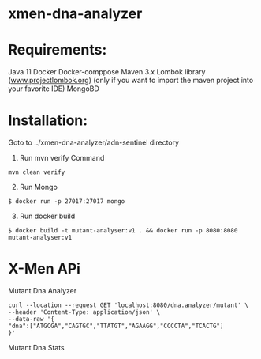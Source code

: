 # xmen-dna-analyzer


# Requirements:

Java 11
Docker
Docker-comppose
Maven 3.x
Lombok library (www.projectlombok.org) (only if you want to import the maven project into your favorite IDE)
MongoBD

# Installation:

Goto to ../xmen-dna-analyzer/adn-sentinel directory

1. Run mvn verify Command
```
mvn clean verify 
```
2. Run Mongo
```
$ docker run -p 27017:27017 mongo
```

3. Run docker build

```
$ docker build -t mutant-analyser:v1 . && docker run -p 8080:8080 mutant-analyser:v1 
```


# X-Men APi 

Mutant Dna Analyzer

```
curl --location --request GET 'localhost:8080/dna.analyzer/mutant' \
--header 'Content-Type: application/json' \
--data-raw '{
"dna":["ATGCGA","CAGTGC","TTATGT","AGAAGG","CCCCTA","TCACTG"]
}'
```

Mutant Dna Stats

